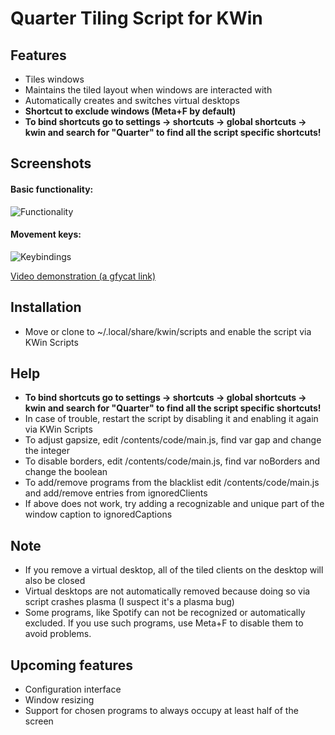 # Quarter Tiling Script for KWin

## Features
- Tiles windows
- Maintains the tiled layout when windows are interacted with
- Automatically creates and switches virtual desktops
- **Shortcut to exclude windows (Meta+F by default)**
- **To bind shortcuts go to settings -> shortcuts -> global shortcuts -> kwin and search for "Quarter" to find all the script specific shortcuts!**


## Screenshots

#### Basic functionality: 
![Functionality](http://i.imgur.com/3Cg4dN5.gif)

#### Movement keys:
![Keybindings](http://imgur.com/W3HzO5A.gif)

[Video demonstration (a gfycat link)](https://gfycat.com/TintedRepentantKawala)


## Installation
- Move or clone to ~/.local/share/kwin/scripts and enable the script via KWin Scripts

## Help
- **To bind shortcuts go to settings -> shortcuts -> global shortcuts -> kwin and search for "Quarter" to find all the script specific shortcuts!**
- In case of trouble, restart the script by disabling it and enabling it again via KWin Scripts
- To adjust gapsize, edit /contents/code/main.js, find var gap and change the integer
- To disable borders, edit /contents/code/main.js, find var noBorders and change the boolean
- To add/remove programs from the blacklist edit /contents/code/main.js and add/remove entries from ignoredClients
- If above does not work, try adding a recognizable and unique part of the window caption to ignoredCaptions

## Note
- If you remove a virtual desktop, all of the tiled clients on the desktop will also be closed
- Virtual desktops are not automatically removed because doing so via script crashes plasma (I suspect it's a plasma bug)
- Some programs, like Spotify can not be recognized or automatically excluded. If you use such programs, use Meta+F to disable them to avoid problems.

## Upcoming features
- Configuration interface
- Window resizing
- Support for chosen programs to always occupy at least half of the screen
